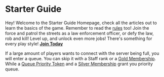 # Starter Guide
Hey! Welcome to the Starter Guide Homepage, check all the articles out to learn the basics of the game. Remember to read the [rules](https://gtacnr.net/rules) too! 
Join the force and patrol the streets as a law enforcement officer, or defy the law, rob and kill! Level up, and unlock even more jobs! There's something for every play style! 
[**Join Today**](https://gtacnr.net/play)

If a large amount of players wants to connect with the server being full, you will enter a queue. You can skip it with a Staff rank or a [Gold Membership](https://store.gtacnr.net/category/subscriptions). 
While a [Queue Priority Token](https://store.gtacnr.net/category/gifts) and a [Silver Membership](https://store.gtacnr.net/category/subscriptions) grant you priority queue.

